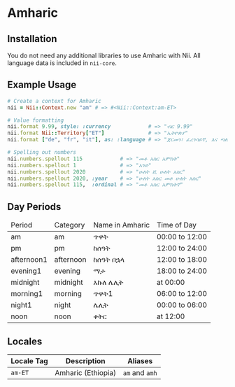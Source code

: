 <!-- This file has been generated. Source: languages/_template.md.erb -->

# Amharic

## Installation

You do not need any additional libraries to use Amharic with Nii.
All language data is included in `nii-core`.

## Example Usage

``` ruby
# Create a context for Amharic
nii = Nii::Context.new "am" # => #<Nii::Context:am-ET>

# Value formatting
nii.format 9.99, style: :currency            # => "ብር 9.99"
nii.format Nii::Territory["ET"]              # => "ኢትዮጵያ"
nii.format ["de", "fr", "it"], as: :language # => "ጀርመን፣ ፈረንሳይኛ, እና ጣሊያንኛ"

# Spelling out numbers
nii.numbers.spellout 115            # => "መቶ አስር አምስት"
nii.numbers.spellout 1              # => "አንድ"
nii.numbers.spellout 2020           # => "ሁለት ሺ ሁለት አስር"
nii.numbers.spellout 2020, :year    # => "ሁለት አስር መቶ ሁለት አስር"
nii.numbers.spellout 115,  :ordinal # => "መቶ አስር አምስትኛ"
```

## Day Periods


<table>
  <thead>
    <tr>
      <td>Period</td>
      <td>Category</td>
      <td>Name in Amharic</td>
      <td>Time of Day</td>
    </tr>
  </thead>
  <tbody>
    <tr>
      <td>am</td>
      <td>am</td>
      <td>ጥዋት</td>
      <td>00:00 to 12:00</td>
    </tr>
    <tr>
      <td>pm</td>
      <td>pm</td>
      <td>ከሰዓት</td>
      <td>12:00 to 24:00</td>
    </tr>
    <tr>
      <td>afternoon1</td>
      <td>afternoon</td>
      <td>ከሰዓት በኋላ</td>
      <td>12:00 to 18:00</td>
    </tr>
    <tr>
      <td>evening1</td>
      <td>evening</td>
      <td>ማታ</td>
      <td>18:00 to 24:00</td>
    </tr>
    <tr>
      <td>midnight</td>
      <td>midnight</td>
      <td>እኩለ ሌሊት</td>
      <td>at 00:00</td>
    </tr>
    <tr>
      <td>morning1</td>
      <td>morning</td>
      <td>ጥዋት1</td>
      <td>06:00 to 12:00</td>
    </tr>
    <tr>
      <td>night1</td>
      <td>night</td>
      <td>ሌሊት</td>
      <td>00:00 to 06:00</td>
    </tr>
    <tr>
      <td>noon</td>
      <td>noon</td>
      <td>ቀትር</td>
      <td>at 12:00</td>
    </tr>
  </tbody>
</table>



## Locales

<table>
  <thead>
    <tr>
      <th>Locale Tag</th>
      <th>Description</th>
      <th>Aliases</th>
    </tr>
  </thead>
  <tbody>
    <tr>
      <td><code>am-ET</code></td>
      <td>Amharic (Ethiopia)</td>
      <td><code>am</code> and <code>amh</code></td>
    </tr>
  </tbody>
</table>

